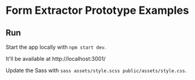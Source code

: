 # Form Extractor Prototype Examples


## Run

Start the app locally with `npm start dev`.

It'll be available at http://localhost:3001/

Update the Sass with `sass assets/style.scss public/assets/style.css`.
